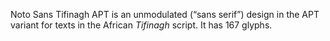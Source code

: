Noto Sans Tifinagh APT is an unmodulated (“sans serif”) design in the APT variant for texts in the African _Tifinagh_ script. It has 167 glyphs.